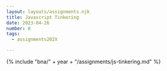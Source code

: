 ```yaml
---
layout: layouts/assignments.njk
title: Javascript Tinkering
date: 2023-04-26
number: 8
tags:
  - assignments202X

---
```



{% include "bna/" + year + "/assignments/js-tinkering.md" %}
